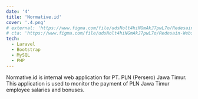 ```yaml
---
date: '4'
title: 'Normative.id'
cover: '.4.png'
# external: 'https://www.figma.com/file/udsNolt4hiNGmAkJ7pwL7o/Redesain-Website-Kitabisa.com?node-id=0%3A1&t=ZLSMxMi2olXK59Wg-1'
# cta: 'https://www.figma.com/file/udsNolt4hiNGmAkJ7pwL7o/Redesain-Website-Kitabisa.com?node-id=0%3A1&t=ZLSMxMi2olXK59Wg-1'
tech:
  - Laravel
  - Bootstrap
  - MySQL
  - PHP
---
```


Normative.id is internal web application for PT. PLN (Persero) Jawa Timur. This application is used to monitor the payment of PLN Jawa Timur employee salaries and bonuses.
